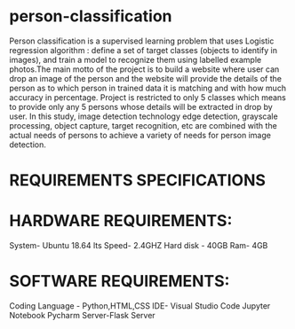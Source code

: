 # person-classification
 Person classification is a supervised learning problem that uses Logistic regression algorithm : define a set of target classes (objects to identify in images), and train a
model to recognize them using labelled example photos.The main motto of the project is to build a website where user can drop an image of the person and the website will
provide the details of the person as to which person in trained data it is matching and with how much accuracy in percentage. Project is restricted to only 5 classes which
means to provide only any 5 persons whose details will be extracted in drop by user. In this study, image detection technology edge detection, grayscale processing, object
capture, target recognition, etc are combined with the actual needs of persons to achieve a variety of needs for person image detection.

# REQUIREMENTS SPECIFICATIONS
  # HARDWARE REQUIREMENTS:
System- Ubuntu 18.64 lts
Speed- 2.4GHZ
Hard disk - 40GB
Ram- 4GB

  # SOFTWARE REQUIREMENTS:
Coding Language - Python,HTML,CSS
IDE- Visual Studio Code
Jupyter Notebook
Pycharm
Server-Flask Server
